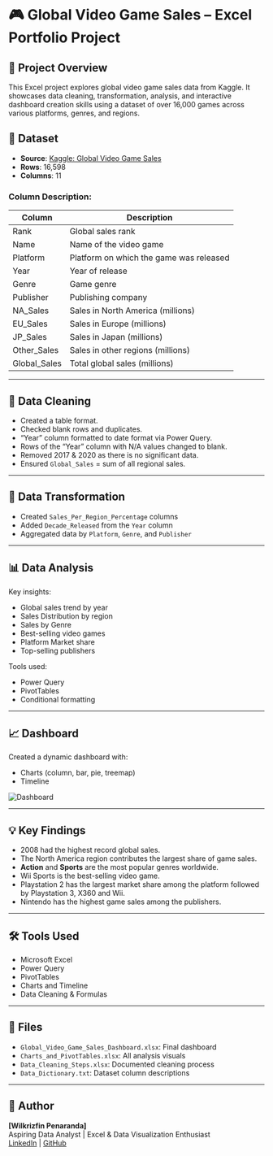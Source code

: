 # 🎮 Global Video Game Sales – Excel Portfolio Project

## 📌 Project Overview

This Excel project explores global video game sales data from Kaggle. It showcases data cleaning, transformation, analysis, and interactive dashboard creation skills using a dataset of over 16,000 games across various platforms, genres, and regions.

## 📂 Dataset

- **Source**: [Kaggle: Global Video Game Sales](https://www.kaggle.com/datasets/thedevastator/global-video-game-sales)
- **Rows**: 16,598
- **Columns**: 11

### Column Description:
| Column       | Description                                     |
|--------------|-------------------------------------------------|
| Rank         | Global sales rank                               |
| Name         | Name of the video game                          |
| Platform     | Platform on which the game was released         |
| Year         | Year of release                                 |
| Genre        | Game genre                                      |
| Publisher    | Publishing company                              |
| NA_Sales     | Sales in North America (millions)               |
| EU_Sales     | Sales in Europe (millions)                      |
| JP_Sales     | Sales in Japan (millions)                       |
| Other_Sales  | Sales in other regions (millions)               |
| Global_Sales | Total global sales (millions)                   |

---

## 🧹 Data Cleaning

- Created a table format.
- Checked blank rows and duplicates.
- “Year” column formatted to date format via Power Query.
- Rows of the “Year” column with N/A values changed to blank.
- Removed 2017 & 2020 as there is no significant data.
- Ensured `Global_Sales` = sum of all regional sales.

---

## 🔁 Data Transformation

- Created `Sales_Per_Region_Percentage` columns
- Added `Decade_Released` from the `Year` column
- Aggregated data by `Platform`, `Genre`, and `Publisher`

---

## 📊 Data Analysis

Key insights:
- Global sales trend by year
- Sales Distribution by region
- Sales by Genre
- Best-selling video games
- Platform Market share 
- Top-selling publishers


Tools used:
- Power Query
- PivotTables
- Conditional formatting

---

## 📈 Dashboard

Created a dynamic dashboard with:
- Charts (column, bar, pie, treemap)
- Timeline

![Dashboard](https://github.com/user-attachments/assets/3d263af1-1779-4273-9e96-a67eb7cb8b4e)

---

## 💡 Key Findings

- 2008 had the highest record global sales.
- The North America region contributes the largest share of game sales.
- **Action** and **Sports** are the most popular genres worldwide.
- Wii Sports is the best-selling video game.
- Playstation 2 has the largest market share among the platform followed by Playstation 3, X360 and Wii.
- Nintendo has the highest game sales among the publishers.

---

## 🛠 Tools Used

- Microsoft Excel
- Power Query
- PivotTables
- Charts and Timeline
- Data Cleaning & Formulas

---

## 📎 Files

- `Global_Video_Game_Sales_Dashboard.xlsx`: Final dashboard
- `Charts_and_PivotTables.xlsx`: All analysis visuals
- `Data_Cleaning_Steps.xlsx`: Documented cleaning process
- `Data_Dictionary.txt`: Dataset column descriptions

---

## 👤 Author

**[Wilkrizfin Penaranda]**  
Aspiring Data Analyst | Excel & Data Visualization Enthusiast  
[LinkedIn]( https://www.linkedin.com/in/wilkrizfin-penaranda-90755197/) | [GitHub](#)

